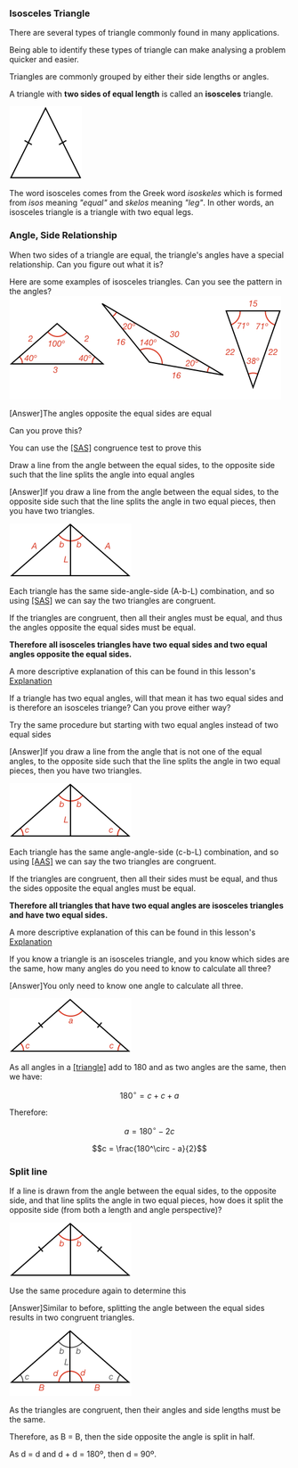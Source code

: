 ### Isosceles Triangle

There are several types of triangle commonly found in many applications.

Being able to identify these types of triangle can make analysing a problem quicker and easier.

Triangles are commonly grouped by either their side lengths or angles.

A triangle with **two sides of equal length** is called an **isosceles** triangle.

![](isosceles.png)

The word isosceles comes from the Greek word _isoskeles_ which is formed from _isos_ meaning _"equal"_ and _skelos_ meaning _"leg"_. In other words, an isosceles triangle is a triangle with two equal legs.

### Angle, Side Relationship

When two sides of a triangle are equal, the triangle's angles have a special relationship. Can you figure out what it is?

<hintLow>Here are some examples of isosceles triangles. Can you see the pattern in the angles? ![](examples.png)
</hintLow>

<hint>[Answer]The angles opposite the equal sides are equal</hint>

Can you prove this?

<hint>You can use the [[SAS]]((qr,'Math/Geometry_1/CongruentTriangles/base/Sas',#00756F)) congruence test to prove this</hint>

<hint>Draw a line from the angle between the equal sides, to the opposite side such that the line splits the angle into equal angles</hint>

<hintLow>[Answer]If you draw a line from the angle between the equal sides, to the opposite side such that the line splits the angle in two equal pieces, then you have two triangles.

![](equalanglesproof.png)

Each triangle has the same side-angle-side (A-b-L) combination, and so using [[SAS]]((qr,'Math/Geometry_1/CongruentTriangles/base/Sas',#00756F)) we can say the two triangles are congruent.

If the triangles are congruent, then all their angles must be equal, and thus the angles opposite the equal sides must be equal.

**Therefore all isosceles triangles have two equal sides and two equal angles opposite the equal sides.**

A more descriptive explanation of this can be found in this lesson's [Explanation](/content/Math/Geometry_1/Isosceles/explanation/base?page=4)

</hintLow><div></div>

If a triangle has two equal angles, will that mean it has two equal sides and is therefore an isosceles triange? Can you prove either way?

<hint>Try the same procedure but starting with two equal angles instead of two equal sides</hint>

<hintLow>[Answer]If you draw a line from the angle that is not one of the equal angles, to the opposite side such that the line splits the angle in two equal pieces, then you have two triangles.

![](equalsidesproof.png)

Each triangle has the same angle-angle-side (c-b-L) combination, and so using [[AAS]]((qr,'Math/Geometry_1/CongruentTriangles/base/Aas',#00756F)) we can say the two triangles are congruent.

If the triangles are congruent, then all their sides must be equal, and thus the sides opposite the equal angles must be equal.

**Therefore all triangles that have two equal angles are isosceles triangles and have two equal sides.**

A more descriptive explanation of this can be found in this lesson's [Explanation](/content/Math/Geometry_1/Isosceles/explanation/base?page=24)
</hintLow>

If you know a triangle is an isosceles triangle, and you know which sides are the same, how many angles do you need to know to calculate all three?

<hintLow>[Answer]You only need to know one angle to calculate all three.

![](anglecalc.png)

As all angles in a [[triangle]]((qr,'Math/Geometry_1/Triangles/base/AngleSum',#00756F)) add to 180 and as two angles are the same, then we have:

$$180^\circ = c + c + a$$

Therefore:

$$a = 180^\circ - 2c$$

$$c = \frac{180^\circ - a}{2}$$

</hintLow><div></div>


### Split line

If a line is drawn from the angle between the equal sides, to the opposite side, and that line splits the angle in two equal pieces, how does it split the opposite side (from both a length and angle perspective)?

![](split-question.png)

<hint>Use the same procedure again to determine this</hint>

<hintLow>[Answer]Similar to before, splitting the angle between the equal sides results in two congruent triangles.

![](split.png)

As the triangles are congruent, then their angles and side lengths must be the same.

Therefore, as B = B, then the side opposite the angle is split in half.

As d = d and d + d = 180º, then d = 90º.
</hintLow>
<!-- 
A special type of [[quadrangle]]((qr,'Math/Geometry_1/Quadrangles/base/Main',#00756F)) is one where all the angles are **90º**. This shape is called a **rectangle**.

![](rectangle.png)

The word **rectangle** comes from the latin words _rectus_ which is _"right"_ and _angulus_ which is _"angle, corner"_.


## Side Relationships

A rectangle's opposite sides are parallel and equal. Can you prove this?

<hint>First prove they are parallel</hint>

<hint>To show they are parallel, use [[interior]]((qr,'Math/Geometry_1/AnglesAtIntersections/base/Interior',#00756F)) angles</hint>

<hint>You can use the [[AAS]]((qr,'Math/Geometry_1/CongruentTriangles/base/Aas',#00756F)) congruence test to show opposite sides are equal</hint>

<hintLow>[Answer]This lesson's [Explanation](/content/Math/Geometry_1/RectanglesAndSquares/explanation/base) shows the proof that opposite sides are parallel and equal</hintLow>


## Square

A special type of rectangle is one where **all sides are equal**. This shape is called a **square**.

![](square.png)

The word **square** comes from the old French word _esquare_ which itself comes from the Latin word _quadra_, both of which mean _"square"_.
 -->